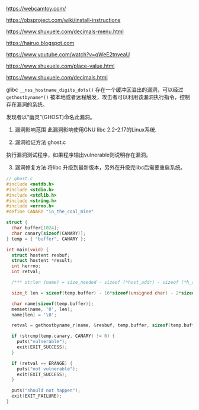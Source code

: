 https://webcamtoy.com/

https://obsproject.com/wiki/install-instructions

https://www.shuxuele.com/decimals-menu.html

https://hairuo.blogspot.com

https://www.youtube.com/watch?v=qWeE2tnveaU

https://www.shuxuele.com/place-value.html

https://www.shuxuele.com/decimals.html




glibc `__nss_hostname_digits_dots()` 存在一个缓冲区溢出的漏洞，可以经过 `gethostbyname*()` 被本地或者远程触发，攻击者可以利用该漏洞执行指令，控制存在漏洞的系统。

发现者以“幽灵”(GHOST)命名此漏洞。

1. 漏洞影响范围
此漏洞影响使用GNU libc 2.2-2.17的Linux系统.

2. 漏洞验证方法
ghost.c

执行漏洞测试程序，如果程序输出vulnerable则说明存在漏洞。 

3. 漏洞修复方法
将libc 升级到最新版本，另外在升级完libc后需要重启系统。

```c  
// ghost.c
#include <netdb.h>
#include <stdio.h>
#include <stdlib.h>
#include <string.h>
#include <errno.h>
#define CANARY "in_the_coal_mine"

struct {
  char buffer[1024];
  char canary[sizeof(CANARY)];
} temp = { "buffer", CANARY };

int main(void) {
  struct hostent resbuf;
  struct hostent *result;
  int herrno;
  int retval;

  /*** strlen (name) = size_needed - sizeof (*host_addr) - sizeof (*h_addr_ptrs) - 1; ***/

  size_t len = sizeof(temp.buffer) - 16*sizeof(unsigned char) - 2*sizeof(char *) - 1;

  char name[sizeof(temp.buffer)];
  memset(name, '0', len);
  name[len] = '\0';

  retval = gethostbyname_r(name, &resbuf, temp.buffer, sizeof(temp.buffer), &result, &herrno);

  if (strcmp(temp.canary, CANARY) != 0) {
    puts("vulnerable");
    exit(EXIT_SUCCESS);
  }

  if (retval == ERANGE) {
    puts("not vulnerable");
    exit(EXIT_SUCCESS);
  }

  puts("should not happen");
  exit(EXIT_FAILURE);
}
```
